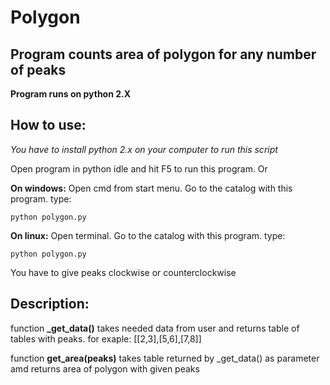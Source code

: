 # Polygon

## Program counts area of polygon for any number of peaks

**Program runs on python 2.X**

##  How to use: 

*You have to install python 2.x on your computer to run this script*

Open program in python idle and hit F5 to run this program.
Or 

**On windows:**
Open cmd from start menu. Go to the catalog with this program.  type:
```
python polygon.py
```
**On linux:**
Open terminal. Go to the catalog with this program.  type:
```
python polygon.py
```

You have to give peaks clockwise or counterclockwise 

## Description:

function **_get_data()** takes needed data from user and returns table of tables with peaks. for exaple: [[2,3],[5,6],[7,8]]

function **get_area(peaks)** takes table returned by _get_data() as parameter amd returns area of polygon with given peaks

